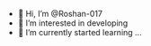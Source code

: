 - 👋 Hi, I’m @Roshan-017
- 👀 I’m interested in developing 
- 🌱 I’m currently started learning ...


<!---
Roshan-017/Roshan-017 is a ✨ special ✨ repository because its `README.md` (this file) appears on your GitHub profile.
You can click the Preview link to take a look at your changes.
--->
